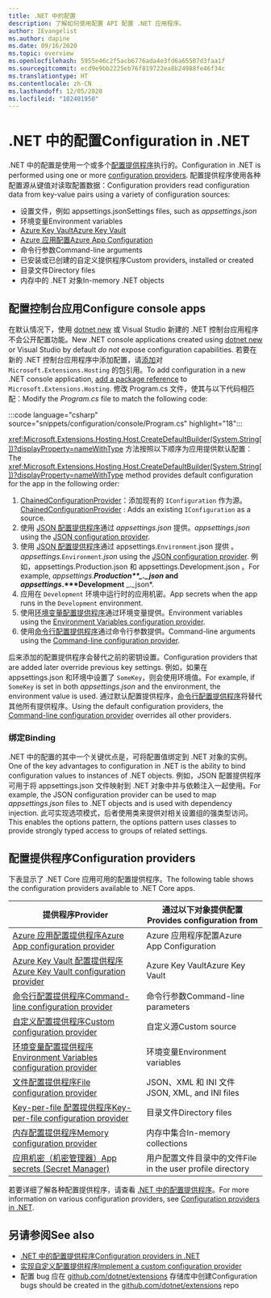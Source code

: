 ```yaml
---
title: .NET 中的配置
description: 了解如何使用配置 API 配置 .NET 应用程序。
author: IEvangelist
ms.author: dapine
ms.date: 09/16/2020
ms.topic: overview
ms.openlocfilehash: 5955e46c2f5acb6776ada4e3fd6a65507d3faa1f
ms.sourcegitcommit: ecd9e9bb2225eb76f819722ea8b24988fe46f34c
ms.translationtype: HT
ms.contentlocale: zh-CN
ms.lasthandoff: 12/05/2020
ms.locfileid: "102401950"
---
```

# <a name="configuration-in-net"></a><span data-ttu-id="ed8f3-103">.NET 中的配置</span><span class="sxs-lookup"><span data-stu-id="ed8f3-103">Configuration in .NET</span></span>

<span data-ttu-id="ed8f3-104">.NET 中的配置是使用一个或多个[配置提供程序](#configuration-providers)执行的。</span><span class="sxs-lookup"><span data-stu-id="ed8f3-104">Configuration in .NET is performed using one or more [configuration providers](#configuration-providers).</span></span> <span data-ttu-id="ed8f3-105">配置提供程序使用各种配置源从键值对读取配置数据：</span><span class="sxs-lookup"><span data-stu-id="ed8f3-105">Configuration providers read configuration data from key-value pairs using a variety of configuration sources:</span></span>

- <span data-ttu-id="ed8f3-106">设置文件，例如 appsettings.json</span><span class="sxs-lookup"><span data-stu-id="ed8f3-106">Settings files, such as *appsettings.json*</span></span>
- <span data-ttu-id="ed8f3-107">环境变量</span><span class="sxs-lookup"><span data-stu-id="ed8f3-107">Environment variables</span></span>
- [<span data-ttu-id="ed8f3-108">Azure Key Vault</span><span class="sxs-lookup"><span data-stu-id="ed8f3-108">Azure Key Vault</span></span>](/azure/key-vault/general/overview)
- [<span data-ttu-id="ed8f3-109">Azure 应用配置</span><span class="sxs-lookup"><span data-stu-id="ed8f3-109">Azure App Configuration</span></span>](/azure/azure-app-configuration/overview)
- <span data-ttu-id="ed8f3-110">命令行参数</span><span class="sxs-lookup"><span data-stu-id="ed8f3-110">Command-line arguments</span></span>
- <span data-ttu-id="ed8f3-111">已安装或已创建的自定义提供程序</span><span class="sxs-lookup"><span data-stu-id="ed8f3-111">Custom providers, installed or created</span></span>
- <span data-ttu-id="ed8f3-112">目录文件</span><span class="sxs-lookup"><span data-stu-id="ed8f3-112">Directory files</span></span>
- <span data-ttu-id="ed8f3-113">内存中的 .NET 对象</span><span class="sxs-lookup"><span data-stu-id="ed8f3-113">In-memory .NET objects</span></span>

## <a name="configure-console-apps"></a><span data-ttu-id="ed8f3-114">配置控制台应用</span><span class="sxs-lookup"><span data-stu-id="ed8f3-114">Configure console apps</span></span>

<span data-ttu-id="ed8f3-115">在默认情况下，使用 [dotnet new](../tools/dotnet-new.md) 或 Visual Studio 新建的 .NET 控制台应用程序不会公开配置功能。</span><span class="sxs-lookup"><span data-stu-id="ed8f3-115">New .NET console applications created using [dotnet new](../tools/dotnet-new.md) or Visual Studio by default *do not* expose configuration capabilities.</span></span> <span data-ttu-id="ed8f3-116">若要在新的 .NET 控制台应用程序中添加配置，请[添加](../tools/dotnet-add-package.md)对 `Microsoft.Extensions.Hosting` 的包引用。</span><span class="sxs-lookup"><span data-stu-id="ed8f3-116">To add configuration in a new .NET console application, [add a package reference](../tools/dotnet-add-package.md) to `Microsoft.Extensions.Hosting`.</span></span> <span data-ttu-id="ed8f3-117">修改 Program.cs 文件，使其与以下代码相匹配：</span><span class="sxs-lookup"><span data-stu-id="ed8f3-117">Modify the *Program.cs* file to match the following code:</span></span>

:::code language="csharp" source="snippets/configuration/console/Program.cs" highlight="18":::

<span data-ttu-id="ed8f3-118"><xref:Microsoft.Extensions.Hosting.Host.CreateDefaultBuilder(System.String[])?displayProperty=nameWithType> 方法按照以下顺序为应用提供默认配置：</span><span class="sxs-lookup"><span data-stu-id="ed8f3-118">The <xref:Microsoft.Extensions.Hosting.Host.CreateDefaultBuilder(System.String[])?displayProperty=nameWithType> method provides default configuration for the app in the following order:</span></span>

1. <span data-ttu-id="ed8f3-119">[ChainedConfigurationProvider](xref:Microsoft.Extensions.Configuration.ChainedConfigurationSource)：添加现有的 `IConfiguration` 作为源。</span><span class="sxs-lookup"><span data-stu-id="ed8f3-119">[ChainedConfigurationProvider](xref:Microsoft.Extensions.Configuration.ChainedConfigurationSource) : Adds an existing `IConfiguration` as a source.</span></span>
1. <span data-ttu-id="ed8f3-120">使用 [JSON 配置提供程序](configuration-providers.md#file-configuration-provider)通过 *appsettings.json* 提供。</span><span class="sxs-lookup"><span data-stu-id="ed8f3-120">*appsettings.json* using the [JSON configuration provider](configuration-providers.md#file-configuration-provider).</span></span>
1. <span data-ttu-id="ed8f3-121">使用 [JSON 配置提供程序](configuration-providers.md#file-configuration-provider)通过 appsettings.`Environment`.json 提供 。</span><span class="sxs-lookup"><span data-stu-id="ed8f3-121">*appsettings.*`Environment`*.json* using the [JSON configuration provider](configuration-providers.md#file-configuration-provider).</span></span> <span data-ttu-id="ed8f3-122">例如，appsettings.Production.json 和 appsettings.Development.json 。</span><span class="sxs-lookup"><span data-stu-id="ed8f3-122">For example, *appsettings*.***Production\*\*_._json* and *appsettings*.\*\*\*Development** _._json\*.</span></span>
1. <span data-ttu-id="ed8f3-123">应用在 `Development` 环境中运行时的应用机密。</span><span class="sxs-lookup"><span data-stu-id="ed8f3-123">App secrets when the app runs in the `Development` environment.</span></span>
1. <span data-ttu-id="ed8f3-124">使用[环境变量配置提供程序](configuration-providers.md#environment-variable-configuration-provider)通过环境变量提供。</span><span class="sxs-lookup"><span data-stu-id="ed8f3-124">Environment variables using the [Environment Variables configuration provider](configuration-providers.md#environment-variable-configuration-provider).</span></span>
1. <span data-ttu-id="ed8f3-125">使用[命令行配置提供程序](configuration-providers.md#command-line-configuration-provider)通过命令行参数提供。</span><span class="sxs-lookup"><span data-stu-id="ed8f3-125">Command-line arguments using the [Command-line configuration provider](configuration-providers.md#command-line-configuration-provider).</span></span>

<span data-ttu-id="ed8f3-126">后来添加的配置提供程序会替代之前的密钥设置。</span><span class="sxs-lookup"><span data-stu-id="ed8f3-126">Configuration providers that are added later override previous key settings.</span></span> <span data-ttu-id="ed8f3-127">例如，如果在 appsettings.json 和环境中设置了 `SomeKey`，则会使用环境值。</span><span class="sxs-lookup"><span data-stu-id="ed8f3-127">For example, if `SomeKey` is set in both *appsettings.json* and the environment, the environment value is used.</span></span> <span data-ttu-id="ed8f3-128">通过默认配置提供程序，[命令行配置提供程序](configuration-providers.md#command-line-configuration-provider)将替代其他所有提供程序。</span><span class="sxs-lookup"><span data-stu-id="ed8f3-128">Using the default configuration providers, the [Command-line configuration provider](configuration-providers.md#command-line-configuration-provider) overrides all other providers.</span></span>

### <a name="binding"></a><span data-ttu-id="ed8f3-129">绑定</span><span class="sxs-lookup"><span data-stu-id="ed8f3-129">Binding</span></span>

<span data-ttu-id="ed8f3-130">.NET 中的配置的其中一个关键优点是，可将配置值绑定到 .NET 对象的实例。</span><span class="sxs-lookup"><span data-stu-id="ed8f3-130">One of the key advantages to configuration in .NET is the ability to bind configuration values to instances of .NET objects.</span></span> <span data-ttu-id="ed8f3-131">例如，JSON 配置提供程序可用于将 appsettings.json 文件映射到 .NET 对象中并与依赖注入一起使用。</span><span class="sxs-lookup"><span data-stu-id="ed8f3-131">For example, the JSON configuration provider can be used to map *appsettings.json* files to .NET objects and is used with dependency injection.</span></span> <span data-ttu-id="ed8f3-132">此可实现选项模式，后者使用类来提供对相关设置组的强类型访问。</span><span class="sxs-lookup"><span data-stu-id="ed8f3-132">This enables the options pattern, the options pattern uses classes to provide strongly typed access to groups of related settings.</span></span>

## <a name="configuration-providers"></a><span data-ttu-id="ed8f3-133">配置提供程序</span><span class="sxs-lookup"><span data-stu-id="ed8f3-133">Configuration providers</span></span>

<span data-ttu-id="ed8f3-134">下表显示了 .NET Core 应用可用的配置提供程序。</span><span class="sxs-lookup"><span data-stu-id="ed8f3-134">The following table shows the configuration providers available to .NET Core apps.</span></span>

| <span data-ttu-id="ed8f3-135">提供程序</span><span class="sxs-lookup"><span data-stu-id="ed8f3-135">Provider</span></span>                                                                                                               | <span data-ttu-id="ed8f3-136">通过以下对象提供配置</span><span class="sxs-lookup"><span data-stu-id="ed8f3-136">Provides configuration from</span></span>        |
|------------------------------------------------------------------------------------------------------------------------|------------------------------------|
| [<span data-ttu-id="ed8f3-137">Azure 应用配置提供程序</span><span class="sxs-lookup"><span data-stu-id="ed8f3-137">Azure App configuration provider</span></span>](/azure/azure-app-configuration/quickstart-aspnet-core-app)                          | <span data-ttu-id="ed8f3-138">Azure 应用程序配置</span><span class="sxs-lookup"><span data-stu-id="ed8f3-138">Azure App Configuration</span></span>            |
| [<span data-ttu-id="ed8f3-139">Azure Key Vault 配置提供程序</span><span class="sxs-lookup"><span data-stu-id="ed8f3-139">Azure Key Vault configuration provider</span></span>](/azure/key-vault/general/tutorial-net-virtual-machine)                        | <span data-ttu-id="ed8f3-140">Azure Key Vault</span><span class="sxs-lookup"><span data-stu-id="ed8f3-140">Azure Key Vault</span></span>                    |
| [<span data-ttu-id="ed8f3-141">命令行配置提供程序</span><span class="sxs-lookup"><span data-stu-id="ed8f3-141">Command-line configuration provider</span></span>](configuration-providers.md#command-line-configuration-provider)                  | <span data-ttu-id="ed8f3-142">命令行参数</span><span class="sxs-lookup"><span data-stu-id="ed8f3-142">Command-line parameters</span></span>            |
| [<span data-ttu-id="ed8f3-143">自定义配置提供程序</span><span class="sxs-lookup"><span data-stu-id="ed8f3-143">Custom configuration provider</span></span>](custom-configuration-provider.md)                                                      | <span data-ttu-id="ed8f3-144">自定义源</span><span class="sxs-lookup"><span data-stu-id="ed8f3-144">Custom source</span></span>                      |
| [<span data-ttu-id="ed8f3-145">环境变量配置提供程序</span><span class="sxs-lookup"><span data-stu-id="ed8f3-145">Environment Variables configuration provider</span></span>](configuration-providers.md#environment-variable-configuration-provider) | <span data-ttu-id="ed8f3-146">环境变量</span><span class="sxs-lookup"><span data-stu-id="ed8f3-146">Environment variables</span></span>              |
| [<span data-ttu-id="ed8f3-147">文件配置提供程序</span><span class="sxs-lookup"><span data-stu-id="ed8f3-147">File configuration provider</span></span>](configuration-providers.md#file-configuration-provider)                                  | <span data-ttu-id="ed8f3-148">JSON、XML 和 INI 文件</span><span class="sxs-lookup"><span data-stu-id="ed8f3-148">JSON, XML, and INI files</span></span>           |
| [<span data-ttu-id="ed8f3-149">Key-per-file 配置提供程序</span><span class="sxs-lookup"><span data-stu-id="ed8f3-149">Key-per-file configuration provider</span></span>](configuration-providers.md#key-per-file-configuration-provider)                  | <span data-ttu-id="ed8f3-150">目录文件</span><span class="sxs-lookup"><span data-stu-id="ed8f3-150">Directory files</span></span>                    |
| [<span data-ttu-id="ed8f3-151">内存配置提供程序</span><span class="sxs-lookup"><span data-stu-id="ed8f3-151">Memory configuration provider</span></span>](configuration-providers.md#memory-configuration-provider)                              | <span data-ttu-id="ed8f3-152">内存中集合</span><span class="sxs-lookup"><span data-stu-id="ed8f3-152">In-memory collections</span></span>              |
| [<span data-ttu-id="ed8f3-153">应用机密（机密管理器）</span><span class="sxs-lookup"><span data-stu-id="ed8f3-153">App secrets (Secret Manager)</span></span>](/aspnet/core/security/app-secrets)                                                      | <span data-ttu-id="ed8f3-154">用户配置文件目录中的文件</span><span class="sxs-lookup"><span data-stu-id="ed8f3-154">File in the user profile directory</span></span> |

<span data-ttu-id="ed8f3-155">若要详细了解各种配置提供程序，请查看 [.NET 中的配置提供程序](configuration-providers.md)。</span><span class="sxs-lookup"><span data-stu-id="ed8f3-155">For more information on various configuration providers, see [Configuration providers in .NET](configuration-providers.md).</span></span>

## <a name="see-also"></a><span data-ttu-id="ed8f3-156">另请参阅</span><span class="sxs-lookup"><span data-stu-id="ed8f3-156">See also</span></span>

- [<span data-ttu-id="ed8f3-157">.NET 中的配置提供程序</span><span class="sxs-lookup"><span data-stu-id="ed8f3-157">Configuration providers in .NET</span></span>](configuration-providers.md)
- [<span data-ttu-id="ed8f3-158">实现自定义配置提供程序</span><span class="sxs-lookup"><span data-stu-id="ed8f3-158">Implement a custom configuration provider</span></span>](custom-configuration-provider.md)
- <span data-ttu-id="ed8f3-159">配置 bug 应在 [github.com/dotnet/extensions](https://github.com/dotnet/extensions/issues) 存储库中创建</span><span class="sxs-lookup"><span data-stu-id="ed8f3-159">Configuration bugs should be created in the [github.com/dotnet/extensions](https://github.com/dotnet/extensions/issues) repo</span></span>
